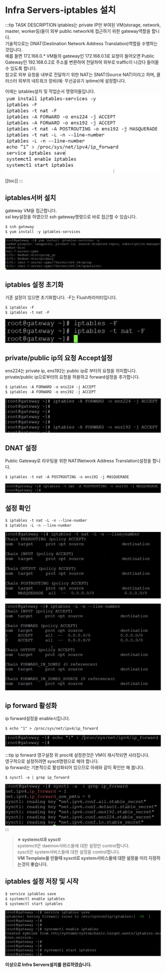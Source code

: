 # Infra Servers-iptables 설치

:::tip TASK DESCRIPTION
iptables는 private IP만 부여된 VM(storage, network, master, worker등)들이 외부 public network에 접근하기 위한 gateway역할을 합니다.  
기술적으로는 DNAT(Destination Network Address Translation)역할을 수행하는것입니다.  
예를 들면 172.168.0.* VM들의 gateway인 172.168.0.1로 요청이 들어오면 Public Gateway인 192.168.0.2로 주소를 변환하여 전달하여 외부로 traffic이 나갔다 들어올 수 있도록 합니다.    
참고로 외부 요청을 내부로 전달하기 위한 NAT는 SNAT(Source NAT)이라고 하며, 클러스터 외부의 네트워크 장비(예: 무선공유기 iptime)에 설정합니다.  

아래는 iptables설치 및 작업순서 명령어들입니다.  
![](./img/2020-05-25-00-40-51.png)

[[toc]] 
:::

## iptables서버 설치
gateway VM을 접근합니다.  
ssl key설정을 하였으므 ssh gateway명령으로 바로 접근할 수 있습니다.  
```
$ ssh gateway
$ yum install -y iptables-services
```
![](./img/2020-05-25-00-45-57.png)

## iptables 설정 초기화
기존 설정이 있으면 초기화합니다.  -F는 Flush파라미터입니다.  
```
$ iptables -F
$ iptables -t nat -F
```

![](./img/2020-05-25-00-47-28.png)

##  private/public ip의 요청 Accept설정
ens224는 private ip, ens192는 public ip로 부터의 요청을 의미합니다.  
private/public ip으로부터의 요청을 허용하고 forward설정을 추가합니다.  
```
$ iptables -A FORWARD -o ens224 -j ACCEPT
$ iptables -A FORWARD -o ens192 -j ACCEPT
```
![](./img/2020-05-25-00-59-02.png)

## DNAT 설정 
Public Gateway로 라우팅을 위한 NAT(Network Address Translation)설정을 합니다.   
```
$ iptables -t nat -A POSTROUTING -o ens192 -j MASQUERADE
```
![](./img/2020-05-25-01-04-17.png)

## 설정 확인
```
$ iptables -t nat -L -n --line-number
$ iptables -L -n --line-number
```
![](./img/2020-05-25-01-10-45.png)

![](./img/2020-05-25-01-11-18.png)

## ip forward 활성화
ip forward설정을 enable시킵니다.  
```
$ echo "1" > /proc/sys/net/ipv4/ip_forward
```
![](./img/2020-05-25-01-13-51.png)

:::tip ip forward 영구설정
위 proc에 설정한것은 VM이 재시작되면 사라집니다.  
영구적으로 설정하려면 sysctl명령으로 해야 합니다.  
ip forward는 기본적으로 활성화되어 있으므로 아래와 같이 확인만 해 봅니다.   
```
$ sysctl -a | grep ip_forward
```
![](./img/2020-05-25-01-20-52.png)
:::

> **※ systemctl과 sysctl** \
systemctl은 daemon서비스들에 대한 설정만 control합니다.\
sysctl은 system서비스들에 대한 설정을 control합니다. \
**VM Template을 만들때 sysctl로 system서비스들에 대한 설정을 미리 지정하는것이 좋습니다.**   

## iptables 설정 저장 및 시작
```
$ service iptables save
$ systemctl enable iptables
$ systemctl start iptables
```
![](./img/2020-05-25-01-18-14.png)

**이상으로 Infra Servers설치를 완료하였습니다.**


